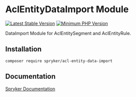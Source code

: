 # AclEntityDataImport Module
[![Latest Stable Version](https://poser.pugx.org/spryker/acl-entity-data-import/v/stable.svg)](https://packagist.org/packages/spryker/acl-entity-data-import)
[![Minimum PHP Version](https://img.shields.io/badge/php-%3E%3D%208.0-8892BF.svg)](https://php.net/)

DataImport Module for AclEntitySegment and AclEntityRule.

## Installation

```
composer require spryker/acl-entity-data-import
```

## Documentation

[Spryker Documentation](https://docs.spryker.com)
